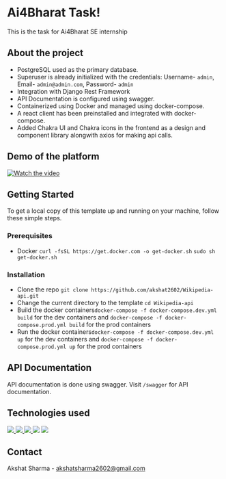 
# Ai4Bharat Task!

This is the task for Ai4Bharat SE internship



## About the project 
-   PostgreSQL used as the primary database.
-   Superuser is already initialized with the credentials: Username- `admin`, Email- `admin@admin.com`, Password- `admin`
-   Integration with Django Rest Framework
-   API Documentation is configured using swagger.
-   Containerized using Docker and managed using docker-compose.
-   A react client has been preinstalled and integrated with docker-compose.
-   Added Chakra UI and Chakra icons in the frontend as a design and component library alongwith axios for making api calls.

## Demo of the platform
[![Watch the video](https://img.youtube.com/vi/qRQyaNZk-ls/maxresdefault.jpg)](https://youtu.be/qRQyaNZk-ls)


## Getting Started
To get a local copy of this template up and running on your machine, follow these simple steps.
### Prerequisites
- Docker
`curl -fsSL https://get.docker.com -o get-docker.sh`
`sudo sh get-docker.sh`

### Installation
- Clone the repo `git clone https://github.com/akshat2602/Wikipedia-api.git`
- Change the current directory to the template `cd Wikipedia-api`
- Build the docker containers`docker-compose -f docker-compose.dev.yml build` for the dev containers and `docker-compose -f docker-compose.prod.yml build` for the prod containers
- Run the docker containers`docker-compose -f docker-compose.dev.yml up` for the dev containers and `docker-compose -f docker-compose.prod.yml up` for the prod containers

## API Documentation
API documentation is done using swagger. Visit `/swagger` for API documentation.

## Technologies used
<a href="https://www.djangoproject.com/" target="_blank"><img src="https://img.shields.io/badge/Django-092E20?style=for-the-badge&logo=django&logoColor=white"/> </a>
<a href="https://www.django-rest-framework.org/" target="_blank"> <img src="https://img.shields.io/badge/DJANGO-REST-ff1709?style=for-the-badge&logo=django&logoColor=white&color=ff1709&labelColor=gray" /> </a>
<a href="https://www.docker.com/" target="_blank"><img src="https://img.shields.io/badge/Docker-2496ED?style=for-the-badge&logo=docker&logoColor=white"/> </a>
<a href="https://www.postgresql.org" target="_blank"> <img src="https://img.shields.io/badge/PostgreSQL-316192?style=for-the-badge&logo=postgresql&logoColor=white"/></a>
<a href="https://www.nextjs.org/" target="_blank"> <img src="https://img.shields.io/badge/React.JS-000000?style=for-the-badge&logo=react.js&logoColor=white"/> </a>

## Contact

Akshat Sharma - [akshatsharma2602@gmail.com](mailto:akshatsharma2602@gmail.com)
	
